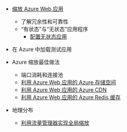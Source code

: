 * [缩放 Azure Web 应用](/documentation/articles/web-sites-scale/)
	* 了解冗余性和可靠性
	* “有状态”与“无状态”应用程序
		* [配置无状态应用](/blog/disabling-arrs-instance-affinity-in-windows-azure-web-sites/)

* 在 Azure 中加载测试应用

* Azure 缩放最佳做法
	* 端口消耗和连接池
	* [利用 Azure Web 应用的 Azure 存储空间](/documentation/articles/storage-dotnet-how-to-use-blobs/)
	* [利用 Azure Web 应用的 Azure CDN](/documentation/articles/cdn-overview/)
	* [利用 Azure Web 应用的 Azure Redis 缓存](/documentation/articles/cache-dotnet-how-to-use-azure-redis-cache/)

* 地理分布
	* [利用流量管理器实现全局缩放](/documentation/articles/traffic-manager-overview/)

<!---HONumber=Mooncake_0815_2016-->